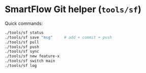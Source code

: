 # SmartFlow Git helper (`tools/sf`)

Quick commands:
```bash
./tools/sf status
./tools/sf save "msg"     # add + commit + push
./tools/sf pull
./tools/sf push
./tools/sf sync
./tools/sf new feature-x
./tools/sf switch main
./tools/sf log
